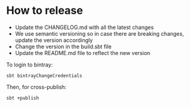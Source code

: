 

# How to release

- Update the CHANGELOG.md with all the latest changes
- We use semantic versioning so in case there are breaking changes, update the version accordingly
- Change the version in the build.sbt file
- Update the README.md file to reflect the new version

To login to bintray:

    sbt bintrayChangeCredentials

Then, for cross-publish:

    sbt +publish